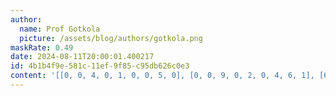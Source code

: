 ```yaml
---
author:
  name: Prof Gotkola
  picture: /assets/blog/authors/gotkola.png
maskRate: 0.49
date: 2024-08-11T20:00:01.400217
id: 4b1b4f9e-581c-11ef-9f85-c95db626c0e3
content: '[[0, 0, 4, 0, 1, 0, 0, 5, 0], [0, 0, 9, 0, 2, 0, 4, 6, 1], [6, 2, 1, 0, 3, 4, 0, 0, 7], [9, 4, 3, 6, 0, 1, 0, 0, 8], [0, 7, 8, 2, 0, 0, 6, 0, 3], [0, 0, 2, 3, 0, 0, 0, 0, 4], [0, 1, 5, 7, 6, 3, 2, 0, 9], [2, 0, 0, 4, 8, 0, 0, 0, 6], [0, 3, 0, 0, 0, 2, 0, 0, 5]]'
---
```

